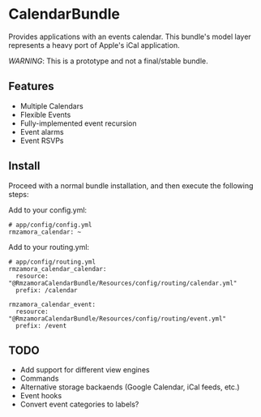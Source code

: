 CalendarBundle
==============

Provides applications with an events calendar. This bundle's model layer
represents a heavy port of Apple's iCal application.

*WARNING*: This is a prototype and not a final/stable bundle.

Features
--------

- Multiple Calendars
- Flexible Events
- Fully-implemented event recursion
- Event alarms
- Event RSVPs

Install
-------

Proceed with a normal bundle installation, and then execute the following steps:

Add to your config.yml:

    # app/config/config.yml
    rmzamora_calendar: ~

Add to your routing.yml:

    # app/config/routing.yml
    rmzamora_calendar_calendar:
      resource: "@RmzamoraCalendarBundle/Resources/config/routing/calendar.yml"
      prefix: /calendar

    rmzamora_calendar_event:
      resource: "@RmzamoraCalendarBundle/Resources/config/routing/event.yml"
      prefix: /event

TODO
----

- Add support for different view engines
- Commands
- Alternative storage backaends (Google Calendar, iCal feeds, etc.)
- Event hooks
- Convert event categories to labels?
